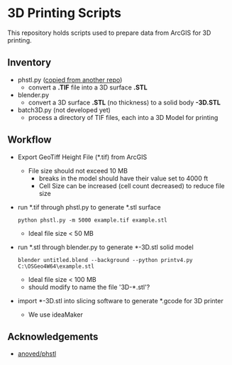 # 3D Printing Scripts

This repository holds scripts used to prepare data from ArcGIS for 3D printing.

## Inventory
* phstl.py ([copied from another repo](https://github.com/anoved/phstl))
  * convert a **.TIF** file into a 3D surface **.STL**
* blender.py
  * convert a 3D surface **.STL** (no thickness) to a solid body **-3D.STL**
* batch3D.py (not developed yet)
  * process a directory of TIF files, each into a 3D Model for printing


## Workflow
* Export GeoTiff Height File (*.tif) from ArcGIS
  * File size should not exceed 10 MB
	* breaks in the model should have their value set to 4000 ft
	* Cell Size can be increased (cell count decreased) to reduce file size
* run *.tif through phstl.py to generate *.stl surface

      python phstl.py -m 5000 example.tif example.stl
	* Ideal file size < 50 MB
* run *.stl through blender.py to generate *-3D.stl solid model

      blender untitled.blend --background --python printv4.py C:\OSGeo4W64\example.stl
	* Ideal file size < 100 MB
	* should modify to name the file '3D-*.stl'?
* import *-3D.stl into slicing software to generate *.gcode for 3D printer
  * We use ideaMaker

## Acknowledgements
* [anoved/phstl](https://github.com/anoved/phstl)
